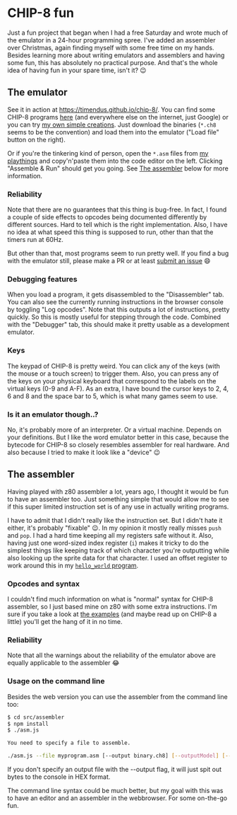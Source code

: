 # CHIP-8 fun

Just a fun project that began when I had a free Saturday and wrote much of the
emulator in a 24-hour programming spree. I've added an assembler over
Christmas, again finding myself with some free time on my hands. Besides
learning more about writing emulators and assemblers and having some fun, this
has absolutely no practical purpose. And that's the whole idea of having fun in
your spare time, isn't it? 😉

## The emulator

See it in action at https://timendus.github.io/chip-8/. You can find some
CHIP-8 programs [here](https://github.com/dmatlack/chip8) (and everywhere else
on the internet, just Google) or you can try [my own simple creations](assembly).
Just download the binaries (`*.ch8` seems to be the convention) and load them
into the emulator ("Load file" button on the right).

Or if you're the tinkering kind of person, open the `*.asm` files
from [my playthings](assembly) and copy'n'paste them into the code editor on the
left. Clicking "Assemble & Run" should get you going. See [The assembler](#the-assembler) below for more information.

### Reliability

Note that there are no guarantees that this thing is bug-free. In fact, I found
a couple of side effects to opcodes being documented differently by different
sources. Hard to tell which is the right implementation. Also, I have no idea at
what speed this thing is supposed to run, other than that the timers run at 60Hz.

But other than that, most programs seem to run pretty well. If you find a bug
with the emulator still, please make a PR or at least
[submit an issue](https://github.com/Timendus/chip-8/issues/new) 😄

### Debugging features

When you load a program, it gets disassembled to the "Disassembler" tab. You can
also see the currently running instructions in the browser console by toggling
"Log opcodes". Note that this outputs a lot of instructions, pretty quickly. So
this is mostly useful for stepping through the code. Combined with the
"Debugger" tab, this should make it pretty usable as a development emulator.

### Keys

The keypad of CHIP-8 is pretty weird. You can click any of the keys (with the
mouse or a touch screen) to trigger them. Also, you can press any of the keys on
your physical keyboard that correspond to the labels on the virtual keys (0-9
and A-F). As an extra, I have bound the cursor keys to 2, 4, 6 and 8 and the
space bar to 5, which is what many games seem to use.

### Is it an emulator though..?

No, it's probably more of an interpreter. Or a virtual machine. Depends on your
definitions. But I like the word emulator better in this case, because the
bytecode for CHIP-8 so closely resembles assembler for real hardware. And also
because I tried to make it look like a "device" 😉

## The assembler

Having played with z80 assembler a lot, years ago, I thought it would be fun to
have an assembler too. Just something simple that would allow me to see if this
super limited instruction set is of any use in actually writing programs.

I have to admit that I didn't really like the instruction set. But I didn't hate
it either, it's probably "fixable" 😉. In my opinion it mostly really misses
`push` and `pop`. I had a hard time keeping all my registers safe without it.
Also, having just one word-sized index register (`i`) makes it tricky to do
the simplest things like keeping track of which character you're outputting
while also looking up the sprite data for that character. I used an offset
register to work around this in my [`hello_world` program](assembly/hello_world.asm).

### Opcodes and syntax

I couldn't find much information on what is "normal" syntax for CHIP-8 assembler,
so I just based mine on z80 with some extra instructions. I'm sure if you take a
look at [the examples](assembly) (and maybe read up on CHIP-8 a little) you'll
get the hang of it in no time.

### Reliability

Note that all the warnings about the reliability of the emulator above are
equally applicable to the assembler 😂

### Usage on the command line

Besides the web version you can use the assembler from the command line too:

```bash
$ cd src/assembler
$ npm install
$ ./asm.js

You need to specify a file to assemble.

./asm.js --file myprogram.asm [--output binary.ch8] [--outputModel] [--outputLabels]
```

If you don't specify an output file with the --output flag, it will just spit
out bytes to the console in HEX format.

The command line syntax could be much better, but my goal with this was to have
an editor and an assembler in the webbrowser. For some on-the-go fun.
